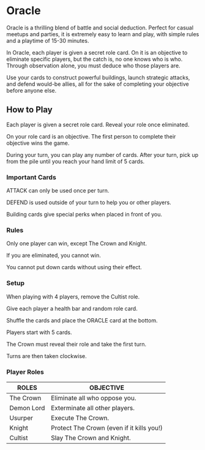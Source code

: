 # Oracle

Oracle is a thrilling blend of battle and social deduction. Perfect for casual meetups and parties, it is extremely easy to learn and play, with simple rules and a playtime of 15-30 minutes.

In Oracle, each player is given a secret role card. On it is an objective to eliminate specific players, but the catch is, no one knows who is who. Through observation alone, you must deduce who those players are.

Use your cards to construct powerful buildings, launch strategic attacks, and defend would-be allies, all for the sake of completing your objective before anyone else.

## How to Play

Each player is given a secret role card. Reveal your role once eliminated.

On your role card is an objective. The first person to complete their objective wins the game.

During your turn, you can play any number of cards. After your turn, pick up from the pile until you reach your hand limit of 5 cards.

### Important Cards

ATTACK can only be used once per turn.

DEFEND is used outside of your turn to help you or other players.

Building cards give special perks when placed in front of you.

### Rules

Only one player can win, except The Crown and Knight.

If you are eliminated, you cannot win.

You cannot put down cards without using their effect.

### Setup

When playing with 4 players, remove the Cultist role.

Give each player a health bar and random role card.

Shuffle the cards and place the ORACLE card at the bottom.

Players start with 5 cards.

The Crown must reveal their role and take the first turn.

Turns are then taken clockwise.

### Player Roles

ROLES | OBJECTIVE
--- | ---
The Crown | Eliminate all who oppose you.
Demon Lord | Exterminate all other players.
Usurper | Execute The Crown.
Knight | Protect The Crown (even if it kills you!)
Cultist | Slay The Crown and Knight.
